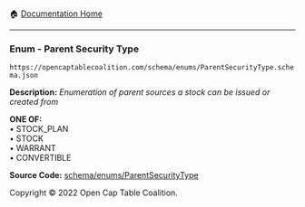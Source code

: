 :house: [Documentation Home](../../../README.md)

---

### Enum - Parent Security Type

`https://opencaptablecoalition.com/schema/enums/ParentSecurityType.schema.json`

**Description:** _Enumeration of parent sources a stock can be issued or created from_

**ONE OF:**</br>&bull; STOCK_PLAN </br>&bull; STOCK </br>&bull; WARRANT </br>&bull; CONVERTIBLE

**Source Code:** [schema/enums/ParentSecurityType](../../docs/markdown/schema/enums/ParentSecurityType.schema.json)

Copyright © 2022 Open Cap Table Coalition.
